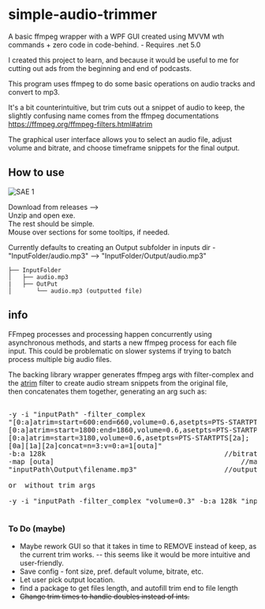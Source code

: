 # simple-audio-trimmer
A basic ffmpeg wrapper with a WPF GUI created using MVVM wth commands + zero code in code-behind. - Requires .net 5.0 

I created this project to learn, and because it would be useful to me for cutting out ads from the beginning and end of podcasts.

This program uses ffmpeg to do some basic operations on audio tracks and convert to mp3.

It's a bit counterintuitive, but trim cuts out a snippet of audio to keep, the slightly confusing name comes from the ffmpeg documentations https://ffmpeg.org/ffmpeg-filters.html#atrim


The graphical user interface allows you to select an audio file, adjust volume and bitrate, and choose timeframe snippets for the final output. 


## How to use
![SAE 1](https://user-images.githubusercontent.com/70348218/164958899-d627bbc8-ce16-4c91-8dbe-81755580fd73.png)


Download from releases -->  
Unzip and open exe.  
The rest should be simple.  
Mouse over sections for some tooltips, if needed.

Currently defaults to creating an Output subfolder in inputs dir -  
"InputFolder/audio.mp3" --> "InputFolder/Output/audio.mp3"
```
├── InputFolder
│   ├── audio.mp3
|   ├── OutPut
│       └── audio.mp3 (outputted file)
```

## info
FFmpeg processes and processing happen concurrently using asynchronous methods, and starts a new ffmpeg process for each file input.
This could be problematic on slower systems if trying to batch process multiple big audio files.


The backing library wrapper generates ffmpeg args with filter-complex and the [atrim](https://ffmpeg.org/ffmpeg-filters.html#atrim) filter to create audio stream snippets from the original file,  
then concatenates them together, generating an arg such as:  

<pre> 
-y -i "inputPath" -filter_complex                                    //input path  -y means output file will be overridden, if exists
"[0:a]atrim=start=600:end=660,volume=0.6,asetpts=PTS-STARTPTS[0a];   //trim arg 1  
[0:a]atrim=start=1800:end=1860,volume=0.6,asetpts=PTS-STARTPTS[1a];  //trim arg 2, etc.  
[0:a]atrim=start=3180,volume=0.6,asetpts=PTS-STARTPTS[2a];  
[0a][1a][2a]concat=n=3:v=0:a=1[outa]" 	                       	//trim concat arg  
-b:a 128k 		                        	      	//bitrate arg  
-map [outa] 			                                //map stream select arg  
"inputPath\Output\filename.mp3" 			      	//outputs to a subfolder called Output (if doesn't exist, dir created)
  
or  without trim args
 
-y -i "inputPath -filter_complex "volume=0.3" -b:a 128k "inputPath\Output\filename.mp3"
  </pre>
  
### To Do (maybe)

* Maybe rework GUI so that it takes in time to REMOVE instead of keep, as the current trim works. -- this seems like it would be more intuitive and user-friendly.
* Save config - font size, pref. default volume, bitrate, etc.
* Let user pick output location.
* find a package to get files length, and autofill trim end to file length
* ~~Change trim times to handle doubles instead of ints.~~
